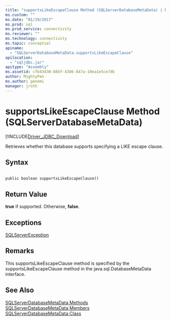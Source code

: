 ```yaml
---
title: "supportsLikeEscapeClause Method (SQLServerDatabaseMetaData) | Microsoft Docs"
ms.custom: ""
ms.date: "01/19/2017"
ms.prod: sql
ms.prod_service: connectivity
ms.reviewer: ""
ms.technology: connectivity
ms.topic: conceptual
apiname: 
  - "SQLServerDatabaseMetaData.supportsLikeEscapeClause"
apilocation: 
  - "sqljdbc.jar"
apitype: "Assembly"
ms.assetid: cfb43430-88bf-4386-847a-10ea1e5ce7db
author: MightyPen
ms.author: genemi
manager: jroth
---
```

# supportsLikeEscapeClause Method (SQLServerDatabaseMetaData)
[!INCLUDE[Driver_JDBC_Download](../../../includes/driver_jdbc_download.md)]

  Retrieves whether this database supports specifying a LIKE escape clause.  
  
## Syntax  
  
```  
  
public boolean supportsLikeEscapeClause()  
```  
  
## Return Value  
 **true** if supported. Otherwise, **false**.  
  
## Exceptions  
 [SQLServerException](../../../connect/jdbc/reference/sqlserverexception-class.md)  
  
## Remarks  
 This supportsLikeEscapeClause method is specified by the supportsLikeEscapeClause method in the java.sql.DatabaseMetaData interface.  
  
## See Also  
 [SQLServerDatabaseMetaData Methods](../../../connect/jdbc/reference/sqlserverdatabasemetadata-methods.md)   
 [SQLServerDatabaseMetaData Members](../../../connect/jdbc/reference/sqlserverdatabasemetadata-members.md)   
 [SQLServerDatabaseMetaData Class](../../../connect/jdbc/reference/sqlserverdatabasemetadata-class.md)  
  
  
